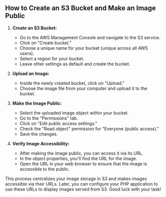 ## How to Create an S3 Bucket and Make an Image Public

1. **Create an S3 Bucket:**
   - Go to the AWS Management Console and navigate to the S3 service.
   - Click on "Create bucket."
   - Choose a unique name for your bucket (unique across all AWS users).
   - Select a region for your bucket.
   - Leave other settings as default and create the bucket.

2. **Upload an Image:**
   - Inside the newly created bucket, click on "Upload."
   - Choose the image file from your computer and upload it to the bucket.

3. **Make the Image Public:**
   - Select the uploaded image object within your bucket.
   - Go to the "Permissions" tab.
   - Click on "Edit public access settings."
   - Check the "Read object" permission for "Everyone (public access)."
   - Save the changes.

4. **Verify Image Accessibility:**
   - After making the image public, you can access it via its URL.
   - In the object properties, you'll find the URL for the image.
   - Open the URL in your web browser to ensure that the image is accessible to the public.

This process centralizes your image storage in S3 and makes images accessible via their URLs. Later, you can configure your PHP application to use these URLs to display images served from S3. Good luck with your task!
